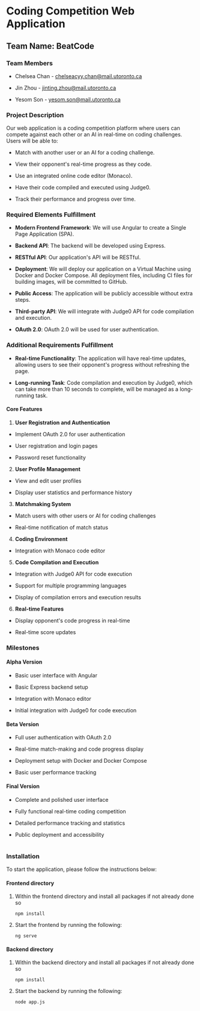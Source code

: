 # Coding Competition Web Application

## Team Name: BeatCode

### Team Members

- Chelsea Chan - chelseacyy.chan@mail.utoronto.ca

- Jin Zhou - jinting.zhou@mail.utoronto.ca

- Yesom Son - yesom.son@mail.utoronto.ca

### Project Description

Our web application is a coding competition platform where users can compete against each other or an AI in real-time on coding challenges. Users will be able to:

- Match with another user or an AI for a coding challenge.

- View their opponent's real-time progress as they code.

- Use an integrated online code editor (Monaco).

- Have their code compiled and executed using Judge0.

- Track their performance and progress over time.

### Required Elements Fulfillment

- **Modern Frontend Framework**: We will use Angular to create a Single Page Application (SPA).

- **Backend API**: The backend will be developed using Express.

- **RESTful API**: Our application's API will be RESTful.

- **Deployment**: We will deploy our application on a Virtual Machine using Docker and Docker Compose. All deployment files, including CI files for building images, will be committed to GitHub.

- **Public Access**: The application will be publicly accessible without extra steps.

- **Third-party API**: We will integrate with Judge0 API for code compilation and execution.

- **OAuth 2.0**: OAuth 2.0 will be used for user authentication.

### Additional Requirements Fulfillment

- **Real-time Functionality**: The application will have real-time updates, allowing users to see their opponent's progress without refreshing the page.

- **Long-running Task**: Code compilation and execution by Judge0, which can take more than 10 seconds to complete, will be managed as a long-running task.

#### Core Features

1.  **User Registration and Authentication**

- Implement OAuth 2.0 for user authentication

- User registration and login pages

- Password reset functionality

2.  **User Profile Management**

- View and edit user profiles

- Display user statistics and performance history

3.  **Matchmaking System**

- Match users with other users or AI for coding challenges

- Real-time notification of match status

4.  **Coding Environment**

- Integration with Monaco code editor

5.  **Code Compilation and Execution**

- Integration with Judge0 API for code execution

- Support for multiple programming languages

- Display of compilation errors and execution results

6.  **Real-time Features**

- Display opponent's code progress in real-time

- Real-time score updates

### Milestones

#### Alpha Version

- Basic user interface with Angular

- Basic Express backend setup

- Integration with Monaco editor

- Initial integration with Judge0 for code execution

#### Beta Version

- Full user authentication with OAuth 2.0

- Real-time match-making and code progress display

- Deployment setup with Docker and Docker Compose

- Basic user performance tracking

#### Final Version

- Complete and polished user interface

- Fully functional real-time coding competition

- Detailed performance tracking and statistics

- Public deployment and accessibility

#

### Installation

To start the application, please follow the instructions below:

#### Frontend directory

1. Within the frontend directory and install all packages if not already done so
   ```
   npm install
   ```
2. Start the frontend by running the following:
   ```
   ng serve
   ```

#### Backend directory

1. Within the backend directory and install all packages if not already done so
   ```
   npm install
   ```
2. Start the backend by running the following:
   ```
   node app.js
   ```
